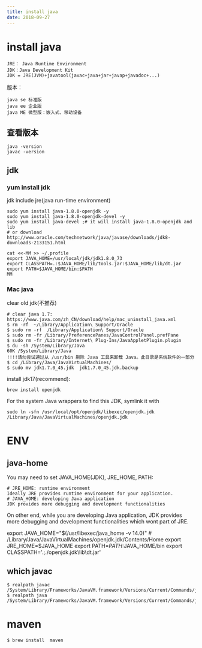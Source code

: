 ```yaml
---
title: install java
date: 2018-09-27
---
```

# install java
    JRE： Java Runtime Environment
    JDK：Java Development Kit 
    JDK = JRE(JVM)+javatool(javac+java+jar+javap+javadoc+...)

版本：

    java se 标准版
    java ee 企业版
    java ME 微型版：嵌入式、移动设备

## 查看版本
    java -version
    javac -version

## jdk
### yum install jdk
jdk include jre(java run-time environment)

    sudo yum install java-1.8.0-openjdk -y
    sudo yum install java-1.8.0-openjdk-devel -y
    sudo yum install java-devel ;# it will install java-1.8.0-openjdk and lib
    # or download http://www.oracle.com/technetwork/java/javase/downloads/jdk8-downloads-2133151.html

    cat <<-MM >> ~/.profile
    export JAVA_HOME=/usr/local/jdk/jdk1.8.0_73
    export CLASSPATH=.:$JAVA_HOME/lib/tools.jar:$JAVA_HOME/lib/dt.jar
    export PATH=$JAVA_HOME/bin:$PATH
    MM

### Mac java
clear old jdk(不推荐)

    # clear java 1.7: https://www.java.com/zh_CN/download/help/mac_uninstall_java.xml
    $ rm -rf  ~/Library/Application\ Support/Oracle
    $ sudo rm -rf  /Library/Application\ Support/Oracle
    $ sudo rm -fr /Library/PreferencePanes/JavaControlPanel.prefPane
    $ sudo rm -fr /Library/Internet\ Plug-Ins/JavaAppletPlugin.plugin
    $ du -sh /System/Library/Java
    60K	/System/Library/Java
    !!!!请勿尝试通过从 /usr/bin 删除 Java 工具来卸载 Java。此目录是系统软件的一部分
    $ cd /Library/Java/JavaVirtualMachines/
    $ sudo mv jdk1.7.0_45.jdk  jdk1.7.0_45.jdk.backup

install jdk17(recommend):

    brew install openjdk

For the system Java wrappers to find this JDK, symlink it with

    sudo ln -sfn /usr/local/opt/openjdk/libexec/openjdk.jdk /Library/Java/JavaVirtualMachines/openjdk.jdk

# ENV

## java-home
You may need to set JAVA_HOME(JDK), JRE_HOME, PATH:

    # JRE_HOME: runtime environment
    Ideally JRE provides runtime environment for your application.
    # JAVA_HOME: developing Java application
    JDK provides more debugging and development functionalities 

On other end, while you are developing Java application, JDK provides more debugging and development functionalities which wont part of JRE.

  export JAVA_HOME="$(/usr/libexec/java_home -v 14.0)"
    # /Library/Java/JavaVirtualMachines/openjdk.jdk/Contents/Home
  export JRE_HOME=$JAVA_HOME
  export PATH=$PATH:$JAVA_HOME/bin
  export CLASSPATH='.;./openjdk.jdk\lib\dt.jar'


## which javac

    $ realpath javac
    /System/Library/Frameworks/JavaVM.framework/Versions/Current/Commands/javac
    $ realpath java 
    /System/Library/Frameworks/JavaVM.framework/Versions/Current/Commands/java

# maven
    $ brew install  maven